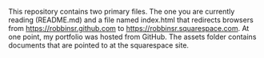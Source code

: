 This repository contains two primary files. The one you are currently reading (README.md) and a file named index.html that redirects browsers from https://robbinsr.github.com to https://robbinsr.squarespace.com. At one point, my portfolio was hosted from GitHub. The assets folder contains documents that are pointed to at the squarespace site.